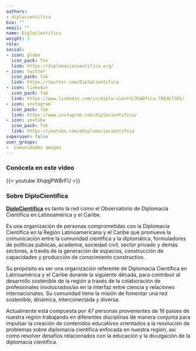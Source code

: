 ```yaml
---
authors:
- diplocientifica
bio: ""
email: ""
name: DiploCientifica
weight: 1
role: 
social:
- icon: globe
  icon_pack: fas
  link: https://diplomaciacientifica.org/
- icon: twitter
  icon_pack: fab
  link: https://twitter.com/DiploCientifica
- icon: linkedin
  icon_pack: fab
  link: https://www.linkedin.com/in/diplo-cient%C3%ADfica-7883b71b5/
- icon: instagram
  icon_pack: fab
  link: https://www.instagram.com/diplocientifica/
- icon: youtube
  icon_pack: fab
  link: https://youtube.com/@diplomaciacientifica
superuser: false
user_groups:
-  Comunidades amigas
---
```


### Conócela en este video

{{< youtube XhqqjPWBrFU >}} 

### Sobre DiploCientifica

**[DiploCientifica](https://diplomaciacientifica.org/)** es tanto la red como el Observatorio de Diplomacia Científica en Latinoamérica y el Caribe.

Es una organización de personas comprometidas con la Diplomacia Científica en la Región Latinoamericana y el Caribe que promueve la comunicación entre la comunidad científica y la diplomática, formuladores de políticas públicas, academia, sociedad civil, sector privado y demás sectores, a través de la generación de espacios, construcción de capacidades y producción de conocimiento constructivo.

Su propósito es ser una organización referente de Diplomacia Científica en Latinoamérica y el Caribe durante la siguiente década, para contribuir al desarrollo sostenible de la región a través de la colaboración de profesionales involucrados/as  en la interfaz entre ciencia y relaciones internacionales. Su comunidad tiene la misión de fomentar una red sostenible, dinámica, interconectada y diversa.	

Actualmente está compuesta por 47 personas provenientes de 16 países de nuestra región trabajando en diferentes disciplinas de manera conjunta para impulsar la creación de contenidos educativos orientados a la resolución de problemas sobre diplomacia científica enfocada en nuestra región, así como resolver desafíos relacionados con la educación y la divulgación de la diplomacia científica. 
